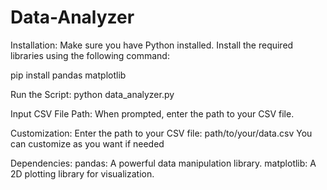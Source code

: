 # Data-Analyzer

Installation:
Make sure you have Python installed. Install the required libraries using the following command:

pip install pandas matplotlib

Run the Script:
python data_analyzer.py

Input CSV File Path:
When prompted, enter the path to your CSV file.

Customization:
Enter the path to your CSV file: path/to/your/data.csv
You can customize as you want if needed

Dependencies:
pandas: A powerful data manipulation library.
matplotlib: A 2D plotting library for visualization.
